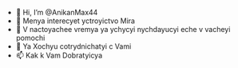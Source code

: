 - 👋 Hi, I’m @AnikanMax44
- 👀 Menya interecyet yctroyictvo Mira
- 🌱 V nactoyachee vremya ya ychycyi nychdayucyi eche v vacheyi pomochi
- 💞️ Ya Xochyu cotrydnichatyi c Vami
- 📫 Kak k Vam Dobratyicya

<!---
AnikanMax44/AnikanMax44 is a ✨ special ✨ repository because its `README.md` (this file) appears on your GitHub profile.
You can click the Preview link to take a look at your changes.
--->

